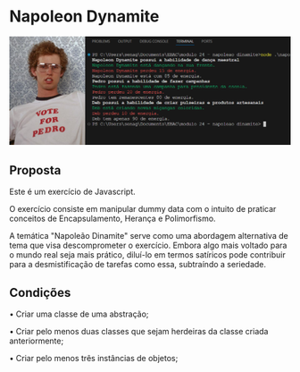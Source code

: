 # Napoleon Dynamite

![Screenshot Home](https://github.com/senagab/servidores-estaticos/blob/main/napoleon-code-2.png)

## Proposta

Este é um exercício de Javascript.

O exercício consiste em manipular dummy data com o intuito de praticar conceitos de Encapsulamento, Herança e Polimorfismo.

A temática "Napoleão Dinamite" serve como uma abordagem alternativa de tema que visa descomprometer o exercício. Embora algo mais voltado para o mundo real seja mais prático, diluí-lo em termos satíricos pode contribuir para a desmistificação de tarefas como essa, subtraíndo a seriedade.

## Condições

• Criar uma classe de uma abstração;

• Criar pelo menos duas classes que sejam herdeiras da classe criada anteriormente;

• Criar pelo menos três instâncias de objetos;
